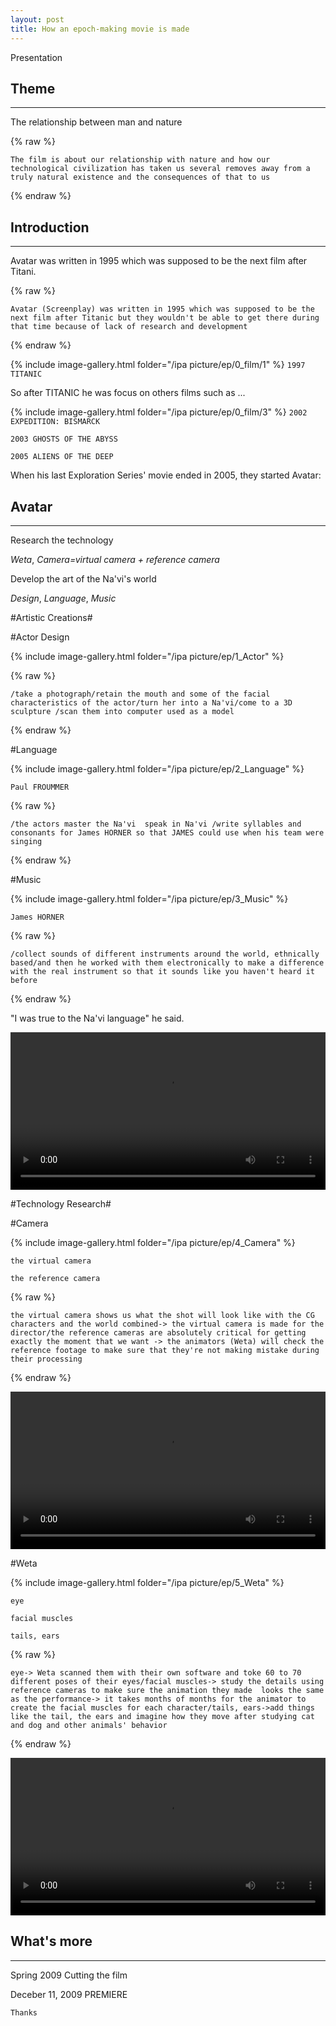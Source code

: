 ```yaml
---
layout: post
title: How an epoch-making movie is made
---
```


Presentation 

## Theme ##
----

The relationship between man and nature

{% raw %}
```liquid
The film is about our relationship with nature and how our technological civilization has taken us several removes away from a truly natural existence and the consequences of that to us
```
{% endraw %}

## Introduction ##
----

Avatar was written in 1995 which was supposed to be the next film after Titani.

{% raw %}
```liquid
Avatar (Screenplay) was written in 1995 which was supposed to be the next film after Titanic but they wouldn't be able to get there during that time because of lack of research and development
```
{% endraw %}

{% include image-gallery.html folder="/ipa picture/ep/0_film/1" %}
`1997 TITANIC`

So after TITANIC he was focus on others films such as ...

{% include image-gallery.html folder="/ipa picture/ep/0_film/3" %}
`2002 EXPEDITION: BISMARCK`

`2003 GHOSTS OF THE ABYSS`

`2005 ALIENS OF THE DEEP`

When his last Exploration Series' movie ended in 2005, they started  Avatar:

## Avatar ##
----

Research the technology

_Weta_, _Camera=virtual camera + reference camera_

Develop the art of the Na'vi's world

_Design_, _Language_, _Music_

#Artistic Creations#

#Actor Design

{% include image-gallery.html folder="/ipa picture/ep/1_Actor" %}

{% raw %}
```liquid
/take a photograph/retain the mouth and some of the facial characteristics of the actor/turn her into a Na'vi/come to a 3D sculpture /scan them into computer used as a model
```
{% endraw %}

#Language

{% include image-gallery.html folder="/ipa picture/ep/2_Language" %}

`Paul FROUMMER`

{% raw %}
```liquid
/the actors master the Na'vi  speak in Na'vi /write syllables and consonants for James HORNER so that JAMES could use when his team were singing
```
{% endraw %}

#Music

{% include image-gallery.html folder="/ipa picture/ep/3_Music" %}

`James HORNER`

{% raw %}
```liquid
/collect sounds of different instruments around the world, ethnically based/and then he worked with them electronically to make a difference with the real instrument so that it sounds like you haven't heard it before
```
{% endraw %}

"I was true to the Na'vi language" he said.

<video width="100%" height="auto" controls>
<source src="https://raw.githubusercontent.com/startadaywithasmile/startadaywithasmile.github.io/master/ipa%20picture/ep/3_Music/music.mp4">
</video>

#Technology Research#

#Camera

{% include image-gallery.html folder="/ipa picture/ep/4_Camera" %}

`the virtual camera` 

`the reference camera`

{% raw %}
```liquid
the virtual camera shows us what the shot will look like with the CG characters and the world combined-> the virtual camera is made for the director/the reference cameras are absolutely critical for getting exactly the moment that we want -> the animators (Weta) will check the reference footage to make sure that they're not making mistake during their processing
```
{% endraw %}

<video width="100%" height="auto" controls>
<source src="https://raw.githubusercontent.com/startadaywithasmile/startadaywithasmile.github.io/master/ipa%20picture/ep/4_Camera/cammera.mp4">
</video>

#Weta

{% include image-gallery.html folder="/ipa picture/ep/5_Weta" %}

`eye`

`facial muscles` 

`tails, ears` 

{% raw %}
```liquid
eye-> Weta scanned them with their own software and toke 60 to 70 different poses of their eyes/facial muscles-> study the details using reference cameras to make sure the animation they made  looks the same as the performance-> it takes months of months for the animator to create the facial muscles for each character/tails, ears->add things like the tail, the ears and imagine how they move after studying cat and dog and other animals' behavior 
```
{% endraw %}

<video width="100%" height="auto" controls>
<source src="https://raw.githubusercontent.com/startadaywithasmile/startadaywithasmile.github.io/master/ipa%20picture/ep/5_Weta/Weta.mp4">
</video>

## What's more ##
----

Spring 2009 Cutting the film

Deceber 11, 2009 PREMIERE

`Thanks`




